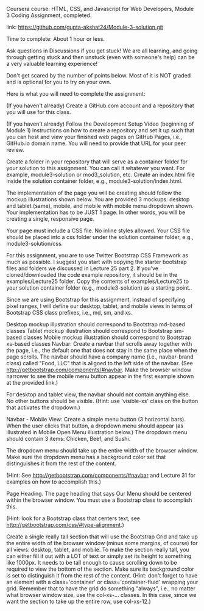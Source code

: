 Coursera course: HTML, CSS, and Javascript for Web Developers, Module 3 Coding Assignment, completed.

link: https://github.com/gupta-akshat24/Module-3-solution.git

Time to complete: About 1 hour or less.

Ask questions in Discussions if you get stuck! We are all learning, and going through getting stuck and then unstuck (even with someone's help) can be a very valuable learning experience!

Don't get scared by the number of points below. Most of it is NOT graded and is optional for you to try on your own.

Here is what you will need to complete the assignment:

(If you haven't already) Create a GitHub.com account and a repository that you will use for this class.

(If you haven't already) Follow the Development Setup Video (beginning of Module 1) instructions on how to create a repository and set it up such that you can host and view your finished web pages on GitHub Pages, i.e., GitHub.io domain name. You will need to provide that URL for your peer review.

Create a folder in your repository that will serve as a container folder for your solution to this assignment. You can call it whatever you want. For example, module3-solution or mod3_solution, etc. Create an index.html file inside the solution container folder, e.g., module3-solution/index.html.

The implementation of the page you will be creating should follow the mockup illustrations shown below. You are provided 3 mockups: desktop and tablet (same), mobile, and mobile with mobile menu dropdown shown. Your implementation has to be JUST 1 page. In other words, you will be creating a single, responsive page.

Your page must include a CSS file. No inline styles allowed. Your CSS file should be placed into a css folder under the solution container folder, e.g., module3-solution/css.

For this assignment, you are to use Twitter Bootstrap CSS Framework as much as possible. I suggest you start with copying the starter bootstrap files and folders we discussed in Lecture 25 part 2. If you've cloned/downloaded the code example repository, it should be in the examples/Lecture25 folder. Copy the contents of examples/Lecture25 to your solution container folder (e.g., module3-solution) as a starting point..

Since we are using Bootstrap for this assignment, instead of specifying pixel ranges, I will define our desktop, tablet, and mobile views in terms of Bootstrap CSS class prefixes, i.e., md, sm, and xs.

Desktop mockup illustration should correspond to Bootstrap md-based classes Tablet mockup illustration should correspond to Bootstrap sm-based classes Mobile mockup illustration should correspond to Bootstrap xs-based classes Navbar: Create a navbar that scrolls away together with the page, i.e., the default one that does not stay in the same place when the page scrolls. The navbar should have a company name (i.e., navbar-brand class) called "Food, LLC" that is aligned to the left side of the navbar. (See http://getbootstrap.com/components/#navbar. Make the browser window narrower to see the mobile menu button appear in the first example shown at the provided link.)

For desktop and tablet view, the navbar should not contain anything else. No other buttons should be visible. (Hint: use 'visible-xs' class on the button that activates the dropdown.)

Navbar - Mobile View: Create a simple menu button (3 horizontal bars). When the user clicks that button, a dropdown menu should appear (as illustrated in Mobile Open Menu illustration below.) The dropdown menu should contain 3 items: Chicken, Beef, and Sushi.

The dropdown menu should take up the entire width of the browser window. Make sure the dropdown menu has a background color set that distinguishes it from the rest of the content.

(Hint: See http://getbootstrap.com/components/#navbar and Lecture 31 for examples on how to accomplish this.)

Page Heading. The page heading that says Our Menu should be centered within the browser window. You must use a Bootstrap class to accomplish this.

(Hint: look for a Bootstrap class that centers text, see http://getbootstrap.com/css/#type-alignment.)

Create a single really tall section that will use the Bootstrap Grid and take up the entire width of the browser window (minus some margins, of course) for all views: desktop, tablet, and mobile. To make the section really tall, you can either fill it out with a LOT of text or simply set its height to something like 1000px. It needs to be tall enough to cause scrolling down to be required to view the bottom of the section. Make sure its background color is set to distinguish it from the rest of the content. (Hint: don't forget to have an element with a class='container' or class='container-fluid' wrapping your grid. Remember that to have the grid do something "always", i.e., no matter what browser window size, use the col-xs-... classes. In this case, since we want the section to take up the entire row, use col-xs-12.)
